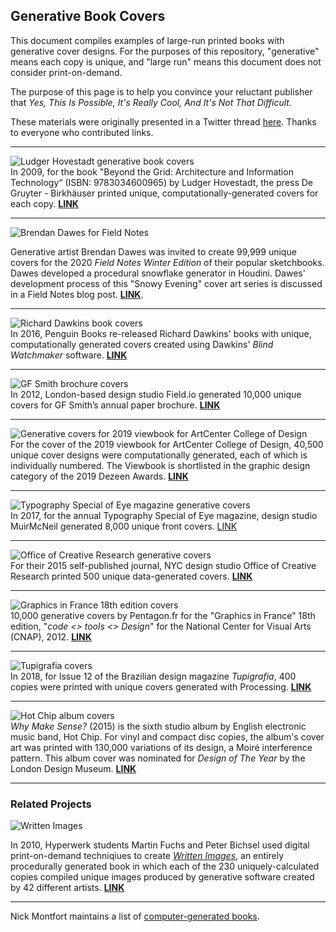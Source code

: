 ## Generative Book Covers

This document compiles examples of large-run printed books with generative cover designs. For the purposes of this repository, "generative" means each copy is unique, and "large run" means this document does not consider print-on-demand.

The purpose of this page is to help you convince your reluctant publisher that *Yes, This Is Possible, It's Really Cool, And It's Not That Difficult.*

These materials were originally presented in a Twitter thread [here](https://twitter.com/golan/status/1282703748188590082). Thanks to everyone who contributed links.

--- 

![Ludger Hovestadt generative book covers](images/Hovestadt_Birkhauser_2009.jpg)<br />In 2009, for the book "Beyond the Grid: Architecture and Information Technology“ (ISBN: 9783034600965) by Ludger Hovestadt, the press De Gruyter - Birkhäuser printed unique, computationally-generated covers for each copy. [**LINK**](https://twitter.com/W0RB1T/status/1275923495487242240) 

---

![Brendan Dawes for Field Notes](images/field_notes_dawes.jpg)

Generative artist Brendan Dawes was invited to create 99,999 unique covers for the 2020 *Field Notes Winter Edition* of their popular sketchbooks. Dawes developed a procedural snowflake generator in Houdini. Dawes' development process of this "Snowy Evening" cover art series is discussed in a Field Notes blog post. [**LINK**](https://fieldnotesbrand.com/dispatches/2020/snowmaker).

---

![Richard Dawkins book covers](images/richard-dawkins-gif.gif)<br />In 2016, Penguin Books re-released Richard Dawkins' books with unique, computationally generated covers created using Dawkins' *Blind Watchmaker* software. [**LINK**](https://format.com/magazine/resources/design/richard-dawkins-unique-book-covers)

---

![GF Smith brochure covers](images/field_io_2012_DigitalPaintings_GFSmith.jpg)<br />
In 2012, London-based design studio Field.io generated 10,000 unique covers for GF Smith’s annual paper brochure. [**LINK**](https://www.field.io/project/digital-paintings/)

---

![Generative covers for 2019 viewbook for ArtCenter College of Design](images/artcenter_viewbook_2019.jpg)<br />For the cover of the 2019 viewbook for ArtCenter College of Design, 40,500 unique cover designs were computationally generated, each of which is individually numbered. The Viewbook is shortlisted in the graphic design category of the 2019 Dezeen Awards. [**LINK**](https://www.dezeen.com/2019/10/15/artcenter-viewbook-modernist-design/)

---

![Typography Special of Eye magazine generative covers](images/muir_2017_eye_magazine.jpg)<br />In 2017, for the annual Typography Special of Eye magazine, design studio MuirMcNeil generated 8,000 unique front covers. [LINK](https://www.dezeen.com/2017/09/11/muirmcneil-8000-unique-covers-eye-magazine-design-graphics/)

---

![Office of Creative Research generative covers](images/OCR_2015.jpg)<br />For their 2015 self-published journal, NYC design studio Office of Creative Research printed 500 unique data-generated covers. [**LINK**](https://ocrjournal.bigcartel.com/product/ocr-journal-001)

---

![Graphics in France 18th edition covers](images/pentagon.fr_2012_image_291020.jpg)<br />10,000 generative covers by Pentagon.fr for the "Graphics in France" 18th edition, "*code <> tools <> Design*" for the National Center for Visual Arts (CNAP), 2012. [**LINK**](https://www.pentagon.fr/projets/graphisme-en-france/)

--- 

![Tupigrafia covers](images/tupi.jpg)<br />In 2018, for Issue 12 of the Brazilian design magazine *Tupigrafia*, 400 copies were printed with unique covers generated with Processing. [**LINK**](https://contrast.parts/Tupigrafia)

---

![Hot Chip album covers](images/hot_chip_album_cover_2015.jpg)<br />*Why Make Sense?* (2015) is the sixth studio album by English electronic music band, Hot Chip. For vinyl and compact disc copies, the album's cover art was printed with 130,000 variations of its design, a Moiré interference pattern. This album cover was nominated for *Design of The Year* by the London Design Museum. [**LINK**](https://en.m.wikipedia.org/wiki/Why_Make_Sense%3F)

---

### Related Projects

![Written Images](images/written_images.jpg)

In 2010, Hyperwerk students Martin Fuchs and Peter Bichsel used digital print-on-demand techniqiues to create [*Written Images*](http://writtenimages.net/), an entirely procedurally generated book in which each of the 230 uniquely-calculated copies compiled unique images produced by generative software created by 42 different artists. [**LINK**](https://vimeo.com/18220979)

---

Nick Montfort maintains a list of [computer-generated books](https://nickm.com/post/2016/07/computer-generated-books/).

